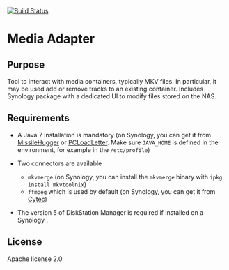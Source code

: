 [![Build Status](https://travis-ci.org/PaulMB/media-adapter.svg?branch=master)](https://travis-ci.org/PaulMB/media-adapter)

Media Adapter
==============

Purpose
--------------

Tool to interact with media containers, typically MKV files. In particular, it may be used add or remove tracks to an existing container. Includes Synology package with a dedicated UI to modify files stored on the NAS.


Requirements
--------------

* A Java 7 installation is mandatory (on Synology, you can get it from [MissileHugger](http://packages.missilehugger.com) or [PCLoadLetter](http://packages.pcloadletter.co.uk/). Make sure `JAVA_HOME` is defined in the environment, for example in the `/etc/profile`)

* Two connectors are available 
    * `mkvmerge` (on Synology, you can install the `mkvmerge` binary with `ipkg install mkvtoolnix`)
    * `ffmpeg` which is used by default (on Synology, you can get it from [Cytec](http://cytec.us/spk/))

* The version 5 of DiskStation Manager is required if installed on a Synology .


License
--------------

Apache license 2.0
